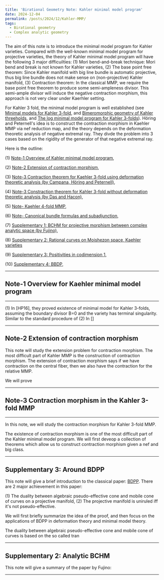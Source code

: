 ```yaml
---
title: 'Birational Geometry Note: Kahler minimal model program'
date: 2024-12-04
permalink: /posts/2024/12/Kahler-MMP/
tags:
  - Birational geometry
  - Complex analytic geometry
---
```


The aim of this note is to introduce the minimal model program for Kahler varieties. Compared with the well-known minimal model program for projective varieties, the theory of Kahler minimal model program will have the following 3 major difficuilties: (1) Mori bend-and-break technique: Mori bend and break is not known for Kahler varieties, (2) The base point free theorem: Since Kahler manifold with big line bundle is automatic projective, thus big line bundle does not make sense on (non-projective) Kahler manifold, (3) Contraction theorem: In the classical MMP, we require the base point free theorem to produce some semi-ampleness divisor. This semi-ample divisor will induce the negative contraction morphism, this approach is not very clear under Kaerhler setting.

For Kahler 3 fold, the minimal model program is well established (see [Minimal models for Kahler 3-fold](https://link.springer.com/article/10.1007/s00222-015-0592-x), and [Bimeromorphic geometry of Kahler threeholds](https://math.univ-cotedazur.fr/~hoering/articles/a30-kaehler-survey.pdf), and [The log minimal model program for Kahler 3-folds](https://arxiv.org/pdf/2009.05924v4)). Höring and Peternell's idea is to construct the contraction morphism in Kaehler MMP via nef reduction map, and the theory depends on the deformation theoretic analysis of negative extremal ray. They divde the problem into 3 cases based on the rigidity of the generator of that negative extremal ray. 


Here is the outline:

(1) [Note-1 Overview of Kahler minimal model program](https://yilimath.github.io/files/Birational/KahlerMMP/Overview.pdf),

(2) [Note-2 Extension of contraction morphism](https://yilimath.github.io/files/Birational/KahlerMMP/ExtensionContraction.pdf),

(3) [Note-3 Contraction theorem for Kaehler 3-fold using deformation theoretic analysis (by Campana, Höring and Peternell)](https://yilimath.github.io/files/Birational/KahlerMMP/ContractionNefReduction.pdf),

(4) [Note-3 Constraction theorem for Kahler 3-fold without deformation theoretic analysis (by Das and Hacon)](https://yilimath.github.io/files/Birational/KahlerMMP/ContractionDasHacon.pdf),


(5) [Note- Kaehler 4-fold MMP](),

(6) [Note- Canonical bundle formulas and subadjunction](),

(7) [Supplementary 1: BCHM for projective morphism between complex analytic space (by Fujino)](),

(8) [Supplementary 2: Rational curves on Moishezon space, Kaehler varieties](https://yilimath.github.io/files/Birational/KahlerMMP/MoriBendBreakMoishezon.pdf)

(9) [Supplementary 3: Positivities in codimension 1](),

(10) [Supplementary 4: BBDP](),


---
## Note-1 Overview for Kaehler minimal model program
---

(1) In [HP16], they proved existence of minimal model for Kahler 3-folds, assuming the boundary divisor B=0 and the variety has terminal singularity. Similar to the standard procedure of 
(2) In []

---
## Note-2 Extension of contraction morphism

This note will study the extension problem for contraction morphism. The most difficult part of Kahler MMP is the construction of contraction morphism. The extension of contraction morphism says if we have contraction on the central fiber, then we also have the contraction for the relative MMP. 

We will prove


---
## Note-3 Contraction morphism in the Kahler 3-fold MMP
---

In this note, we will study the contraction morphism for Kahler 3-fold MMP. 

The existence of contraction morphism is one of the most difficult part of the Kahler minimal model program. We will first deveop a collection of theorems which allow us to construct contraction morphism given a nef and big class. 



---
## Supplementary 3: Around BDPP

This note will give a brief introduction to the classical paper: [BDPP](http://sebastien.boucksom.perso.math.cnrs.fr/publis/BDPP.pdf). There are 2 major achievement in this paper:

(1) The duality between algebraic pseudo-effective cone and mobile cone of curves on a projective manifold,
(2) The projective manifold is uniruled iff it's not pseudo-effective.

We will first briefly summarize the idea of the proof, and then focus on the applications of BDPP in deformation theory and minimal model theory.

The duality between algebraic pseudo-effective cone and mobile cone of curves is based on the so called tran


---
## Supplementary 2: Analytic BCHM

This note will give a summary of the paper by Fujino: 


---
